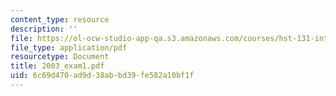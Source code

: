 ```yaml
---
content_type: resource
description: ''
file: https://ol-ocw-studio-app-qa.s3.amazonaws.com/courses/hst-131-introduction-to-neuroscience-fall-2005/6c69d470ad9d38abbd39fe582a10bf1f_2003_exam1.pdf
file_type: application/pdf
resourcetype: Document
title: 2003_exam1.pdf
uid: 6c69d470-ad9d-38ab-bd39-fe582a10bf1f
---
```

